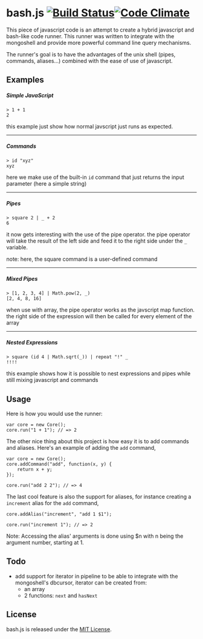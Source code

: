 bash.js [![Build Status](https://travis-ci.org/matthieubulte/bash.js.svg?branch=master)](https://travis-ci.org/matthieubulte/bash.js)[![Code Climate](https://codeclimate.com/github/matthieubulte/bash.js/badges/gpa.svg)](https://codeclimate.com/github/matthieubulte/bash.js)
=======

This piece of javascript code is an attempt to create a hybrid javascript and bash-like code runner. This runner was written to integrate with the mongoshell and provide more powerful command line query mechanisms.

The runner's goal is to have the advantages of the unix shell (pipes, commands, aliases...) combined with the ease of use of javascript.

## Examples

##### Simple JavaScript
```
> 1 + 1
2
```

this example just show how normal javscript just runs
as expected.

---------------------------------------------

##### Commands
```
> id "xyz"
xyz
```

here we make use of the built-in `id` command that just
returns the input parameter (here a simple string)

---------------------------------------------

##### Pipes
```
> square 2 | _ + 2
6
```

it now gets interesting with the use of the pipe operator.
the pipe operator will take the result of the left side and
feed it to the right side under the `_` variable.

note: here, the square command is a user-defined command

---------------------------------------------
##### Mixed Pipes
```
> [1, 2, 3, 4] | Math.pow(2, _)
[2, 4, 8, 16]
```

when use with array, the pipe operator works as the javscript
map function. the right side of the expression will then be called
for every element of the array

---------------------------------------------
##### Nested Expressions
```
> square (id 4 | Math.sqrt(_)) | repeat "!" _
!!!!
```

this example shows how it is possible to nest expressions and pipes
while still mixing javascript and commands


## Usage

Here is how you would use the runner:

```
var core = new Core();
core.run("1 + 1"); // => 2
```

The other nice thing about this project is how easy it is to add commands
and aliases. Here's an example of adding the `add` command,

```
var core = new Core();
core.addCommand("add", function(x, y) {
	return x + y;
});

core.run("add 2 2"); // => 4
```

The last cool feature is also the support for aliases, for instance 
creating a `increment` alias for the `add` command,

```
core.addAlias("increment", "add 1 $1");

core.run("increment 1"); // => 2
```

Note: Accessing the alias' arguments is done using $n with n being the
argument number, starting at 1.

## Todo

+ add support for iterator in pipeline to be able to integrate with the mongoshell's dbcursor, iterator can be created from:
	+ an array
	+ 2 functions: `next` and `hasNext`
	
 
## License

bash.js is released under the [MIT License](http://www.opensource.org/licenses/MIT).
